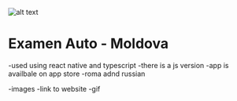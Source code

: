 ![alt text](https://examenautomoldova.files.wordpress.com/2023/02/icon.png?resize=100,100)
# Examen Auto - Moldova



-used using react native and typescript
-there is a js version
-app is availbale on app store
-roma adnd russian

-images
-link to website
-gif
